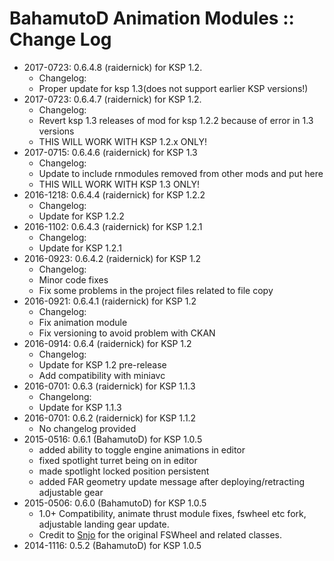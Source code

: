 # BahamutoD Animation Modules :: Change Log

* 2017-0723: 0.6.4.8 (raidernick) for KSP 1.2.
	+ Changelog:
	+ Proper update for ksp 1.3(does not support earlier KSP versions!)
* 2017-0723: 0.6.4.7 (raidernick) for KSP 1.2.
	+ Changelog:
	+ Revert ksp 1.3 releases of mod for ksp 1.2.2 because of error in 1.3 versions
	+ THIS WILL WORK WITH KSP 1.2.x ONLY!
* 2017-0715: 0.6.4.6 (raidernick) for KSP 1.3
	+ Changelog:
	+ Update to include rnmodules removed from other mods and put here
	+ THIS WILL WORK WITH KSP 1.3 ONLY!
* 2016-1218: 0.6.4.4 (raidernick) for KSP 1.2.2
	+ Changelog:
	+ Update for KSP 1.2.2
* 2016-1102: 0.6.4.3 (raidernick) for KSP 1.2.1
	+ Changelog:
	+ Update for KSP 1.2.1
* 2016-0923: 0.6.4.2 (raidernick) for KSP 1.2
	+ Changelog:
	+ Minor code fixes
	+ Fix some problems in the project files related to file copy
* 2016-0921: 0.6.4.1 (raidernick) for KSP 1.2
	+ Changelog:
	+ Fix animation module
	+ Fix versioning to avoid problem with CKAN
* 2016-0914: 0.6.4 (raidernick) for KSP 1.2
	+ Changelog:
	+ Update for KSP 1.2 pre-release
	+ Add compatibility with miniavc
* 2016-0701: 0.6.3 (raidernick) for KSP 1.1.3
	+ Changelong:
	+ Update for KSP 1.1.3
* 2016-0701: 0.6.2 (raidernick) for KSP 1.1.2
	+ No changelog provided
* 2015-0516: 0.6.1 (BahamutoD) for KSP 1.0.5
	+ added ability to toggle engine animations in editor
	+ fixed spotlight turret being on in editor
	+ made spotlight locked position persistent
	+ added FAR geometry update message after deploying/retracting adjustable gear
* 2015-0506: 0.6.0 (BahamutoD) for KSP 1.0.5
	+ 1.0+ Compatibility, animate thrust module fixes, fswheel etc fork, adjustable landing gear update.
	+ Credit to [Snjo](https://github.com/snjo/Firespitter) for the original FSWheel and related classes.
* 2014-1116: 0.5.2 (BahamutoD) for KSP 1.0.5
